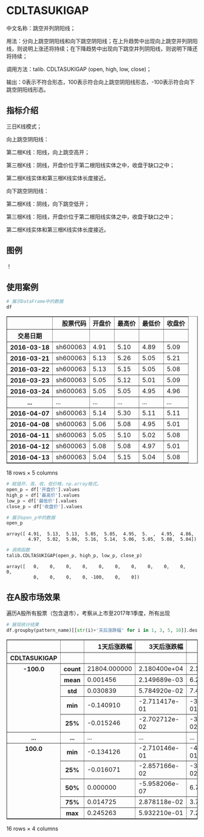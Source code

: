 
# CDLTASUKIGAP
中文名称：跳空并列阴阳线；

用法：分向上跳空阴阳线和向下跳空阴阳线；在上升趋势中出现向上跳空并列阴阳线，则说明上涨还将持续；在下降趋势中出现向下跳空并列阴阳线，则说明下降还将持续；

调用方法：talib. CDLTASUKIGAP (open, high, low, close)；

输出：0表示不符合形态，100表示符合向上跳空阴阳线形态，-100表示符合向下跳空阴阳线形态。

## 指标介绍
三日K线模式；

向上跳空阴阳线：

第二根K线：阳线，向上跳空高开；

第三根K线：阴线，开盘价位于第二根阳线实体之中，收盘于缺口之中；

第二根K线实体和第三根K线实体长度接近。

向下跳空阴阳线：

第二根K线：阴线，向下跳空低开；

第三根K线：阳线，开盘价位于第二根阳线实体之中，收盘于缺口之中；

第二根K线实体和第三根K线实体长度接近。

## 图例

！[](/assets/CDLTASUKIGAP_sh600063.png)

## 使用案例


```python
# 展示DataFrame中的数据
df
```




<div>
<table border="1" class="dataframe">
  <thead>
    <tr style="text-align: right;">
      <th></th>
      <th>股票代码</th>
      <th>开盘价</th>
      <th>最高价</th>
      <th>最低价</th>
      <th>收盘价</th>
    </tr>
    <tr>
      <th>交易日期</th>
      <th></th>
      <th></th>
      <th></th>
      <th></th>
      <th></th>
    </tr>
  </thead>
  <tbody>
    <tr>
      <th>2016-03-18</th>
      <td>sh600063</td>
      <td>4.91</td>
      <td>5.10</td>
      <td>4.89</td>
      <td>5.09</td>
    </tr>
    <tr>
      <th>2016-03-21</th>
      <td>sh600063</td>
      <td>5.13</td>
      <td>5.26</td>
      <td>5.05</td>
      <td>5.21</td>
    </tr>
    <tr>
      <th>2016-03-22</th>
      <td>sh600063</td>
      <td>5.13</td>
      <td>5.15</td>
      <td>5.05</td>
      <td>5.08</td>
    </tr>
    <tr>
      <th>2016-03-23</th>
      <td>sh600063</td>
      <td>5.05</td>
      <td>5.12</td>
      <td>5.01</td>
      <td>5.09</td>
    </tr>
    <tr>
      <th>2016-03-24</th>
      <td>sh600063</td>
      <td>5.05</td>
      <td>5.05</td>
      <td>4.95</td>
      <td>4.96</td>
    </tr>
    <tr>
      <th>...</th>
      <td>...</td>
      <td>...</td>
      <td>...</td>
      <td>...</td>
      <td>...</td>
    </tr>
    <tr>
      <th>2016-04-07</th>
      <td>sh600063</td>
      <td>5.14</td>
      <td>5.30</td>
      <td>5.11</td>
      <td>5.11</td>
    </tr>
    <tr>
      <th>2016-04-08</th>
      <td>sh600063</td>
      <td>5.06</td>
      <td>5.08</td>
      <td>4.95</td>
      <td>5.01</td>
    </tr>
    <tr>
      <th>2016-04-11</th>
      <td>sh600063</td>
      <td>5.05</td>
      <td>5.10</td>
      <td>5.02</td>
      <td>5.08</td>
    </tr>
    <tr>
      <th>2016-04-12</th>
      <td>sh600063</td>
      <td>5.08</td>
      <td>5.08</td>
      <td>4.97</td>
      <td>5.01</td>
    </tr>
    <tr>
      <th>2016-04-13</th>
      <td>sh600063</td>
      <td>5.04</td>
      <td>5.15</td>
      <td>5.04</td>
      <td>5.08</td>
    </tr>
  </tbody>
</table>
<p>18 rows × 5 columns</p>
</div>




```python
# 赋值开、高、收、低价格，np.array格式。
open_p = df['开盘价'].values
high_p = df['最高价'].values
low_p = df['最低价'].values
close_p = df['收盘价'].values
```


```python
# 展示open_p中的数据
open_p
```




    array([ 4.91,  5.13,  5.13,  5.05,  5.05,  4.95,  5.  ,  4.95,  4.86,
            4.97,  5.02,  5.06,  5.16,  5.14,  5.06,  5.05,  5.08,  5.04])




```python
# 调用函数
talib.CDLTASUKIGAP(open_p, high_p, low_p, close_p)
```




    array([   0,    0,    0,    0,    0,    0,    0,    0,    0,    0,    0,
              0,    0,    0,    0, -100,    0,    0])



## 在A股市场效果
遍历A股所有股票（包含退市），考察从上市至2017年1季度，所有出现


```python
# 展现统计结果
df.groupby(pattern_name)[[str(i)+'天后涨跌幅' for i in 1, 3, 5, 10]].describe()
```




<div>
<table border="1" class="dataframe">
  <thead>
    <tr style="text-align: right;">
      <th></th>
      <th></th>
      <th>1天后涨跌幅</th>
      <th>3天后涨跌幅</th>
      <th>5天后涨跌幅</th>
      <th>10天后涨跌幅</th>
    </tr>
    <tr>
      <th>CDLTASUKIGAP</th>
      <th></th>
      <th></th>
      <th></th>
      <th></th>
      <th></th>
    </tr>
  </thead>
  <tbody>
    <tr>
      <th rowspan="5" valign="top">-100.0</th>
      <th>count</th>
      <td>21804.000000</td>
      <td>2.180400e+04</td>
      <td>2.180400e+04</td>
      <td>21804.000000</td>
    </tr>
    <tr>
      <th>mean</th>
      <td>0.001456</td>
      <td>2.149689e-03</td>
      <td>6.224784e-03</td>
      <td>0.006802</td>
    </tr>
    <tr>
      <th>std</th>
      <td>0.030839</td>
      <td>5.784920e-02</td>
      <td>7.483012e-02</td>
      <td>0.112249</td>
    </tr>
    <tr>
      <th>min</th>
      <td>-0.140910</td>
      <td>-2.711417e-01</td>
      <td>-3.295570e-01</td>
      <td>-0.604055</td>
    </tr>
    <tr>
      <th>25%</th>
      <td>-0.015246</td>
      <td>-2.702712e-02</td>
      <td>-3.360333e-02</td>
      <td>-0.051219</td>
    </tr>
    <tr>
      <th>...</th>
      <th>...</th>
      <td>...</td>
      <td>...</td>
      <td>...</td>
      <td>...</td>
    </tr>
    <tr>
      <th rowspan="5" valign="top">100.0</th>
      <th>min</th>
      <td>-0.134126</td>
      <td>-2.710146e-01</td>
      <td>-4.013852e-01</td>
      <td>-0.566192</td>
    </tr>
    <tr>
      <th>25%</th>
      <td>-0.016071</td>
      <td>-2.857166e-02</td>
      <td>-3.640411e-02</td>
      <td>-0.050395</td>
    </tr>
    <tr>
      <th>50%</th>
      <td>0.000000</td>
      <td>-5.958206e-07</td>
      <td>6.707325e-08</td>
      <td>0.001674</td>
    </tr>
    <tr>
      <th>75%</th>
      <td>0.014725</td>
      <td>2.878118e-02</td>
      <td>3.718330e-02</td>
      <td>0.058134</td>
    </tr>
    <tr>
      <th>max</th>
      <td>0.245263</td>
      <td>5.932210e-01</td>
      <td>7.215906e-01</td>
      <td>1.595832</td>
    </tr>
  </tbody>
</table>
<p>16 rows × 4 columns</p>
</div>




```python

```
